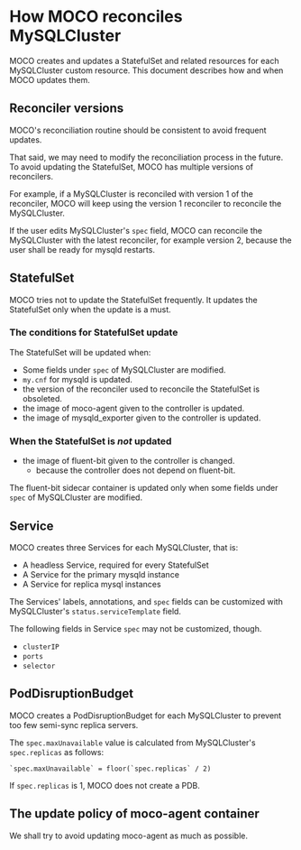 # How MOCO reconciles MySQLCluster

MOCO creates and updates a StatefulSet and related resources for each MySQLCluster custom resource.
This document describes how and when MOCO updates them.

## Reconciler versions

MOCO's reconciliation routine should be consistent to avoid frequent updates.

That said, we may need to modify the reconciliation process in the future.
To avoid updating the StatefulSet, MOCO has multiple versions of reconcilers.

For example, if a MySQLCluster is reconciled with version 1 of the reconciler,
MOCO will keep using the version 1 reconciler to reconcile the MySQLCluster.

If the user edits MySQLCluster's `spec` field, MOCO can reconcile the MySQLCluster
with the latest reconciler, for example version 2, because the user shall be
ready for mysqld restarts.

## StatefulSet

MOCO tries not to update the StatefulSet frequently.
It updates the StatefulSet only when the update is a must.

### The conditions for StatefulSet update

The StatefulSet will be updated when:

- Some fields under `spec` of MySQLCluster are modified.
- `my.cnf` for mysqld is updated.
- the version of the reconciler used to reconcile the StatefulSet is obsoleted.
- the image of moco-agent given to the controller is updated.
- the image of mysqld_exporter given to the controller is updated.

### When the StatefulSet is _not_ updated

- the image of fluent-bit given to the controller is changed.
    - because the controller does not depend on fluent-bit.

The fluent-bit sidecar container is updated only when some fields under
`spec` of MySQLCluster are modified.

## Service

MOCO creates three Services for each MySQLCluster, that is:

- A headless Service, required for every StatefulSet
- A Service for the primary mysqld instance
- A Service for replica mysql instances

The Services' labels, annotations, and `spec` fields can be customized
with MySQLCluster's `status.serviceTemplate` field.

The following fields in Service `spec` may not be customized, though.

- `clusterIP`
- `ports`
- `selector`

## PodDisruptionBudget

MOCO creates a PodDisruptionBudget for each MySQLCluster to prevent
too few semi-sync replica servers.

The `spec.maxUnavailable` value is calculated from MySQLCluster's
`spec.replicas` as follows:

    `spec.maxUnavailable` = floor(`spec.replicas` / 2)

If `spec.replicas` is 1, MOCO does not create a PDB.

## The update policy of moco-agent container

We shall try to avoid updating moco-agent as much as possible.
